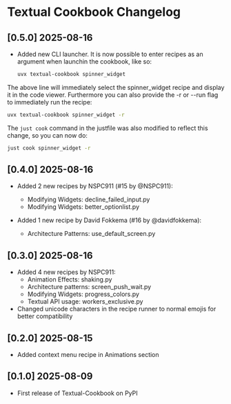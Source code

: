 # Textual Cookbook Changelog

## [0.5.0] 2025-08-16

- Added new CLI launcher. It is now possible to enter recipes as an argument when launchin the cookbook, like so:

  ```bash
  uvx textual-cookbook spinner_widget
  ```

The above line will immediately select the spinner_widget recipe and display it in the code viewer. Furthermore you can also provide the -r or --run flag to immediately run the recipe:

  ```bash
  uvx textual-cookbook spinner_widget -r
  ```

The `just cook` command in the justfile was also modified to reflect this change, so you can now do:

  ```bash
  just cook spinner_widget -r
  ```

## [0.4.0] 2025-08-16

- Added 2 new recipes by NSPC911 (#15 by @NSPC911):
  - Modifying Widgets: decline_failed_input.py
  - Modifying Widgets: better_optionlist.py

- Added 1 new recipe by David Fokkema (#16 by @davidfokkema):
  - Architecture Patterns: use_default_screen.py

## [0.3.0] 2025-08-16

- Added 4 new recipes by NSPC911:
  - Animation Effects: shaking.py
  - Architecture patterns: screen_push_wait.py
  - Modifying Widgets: progress_colors.py
  - Textual API usage: workers_exclusive.py
- Changed unicode characters in the recipe runner to normal emojis for better compatibility

## [0.2.0] 2025-08-15

- Added context menu recipe in Animations section

## [0.1.0] 2025-08-09

- First release of Textual-Cookbook on PyPI
